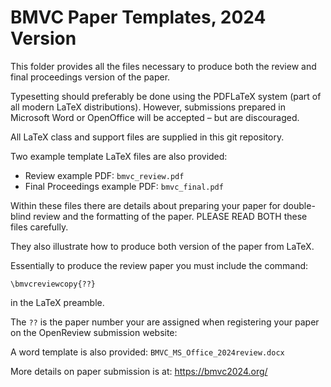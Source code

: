 # BMVC Paper Templates, 2024 Version

This folder provides all the files necessary to produce both the review and final proceedings version of the paper.

Typesetting should preferably be done using the PDFLaTeX system (part of all modern LaTeX distributions).
However, submissions prepared in Microsoft Word or OpenOffice will be accepted – but are discouraged.

All LaTeX class and support files are supplied in this git repository.

Two example template LaTeX files are also provided:
- Review example PDF: `bmvc_review.pdf`
- Final Proceedings example PDF: `bmvc_final.pdf`

Within these files there are details about preparing your paper for double-blind review and the formatting of the paper.
PLEASE READ BOTH these files carefully.

They also illustrate how to produce both version of the paper from LaTeX.

Essentially to produce the review paper you must include the command:

`\bmvcreviewcopy{??}`

in the LaTeX preamble.

The `??` is the paper number your are assigned when registering your paper on the OpenReview submission website:

A word template is also provided: `BMVC_MS_Office_2024review.docx`

More details on paper submission is at: https://bmvc2024.org/
